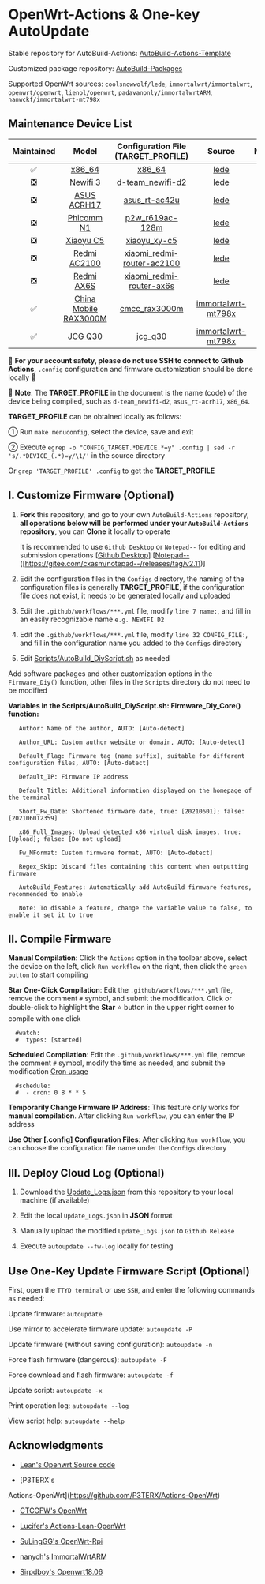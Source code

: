 # OpenWrt-Actions & One-key AutoUpdate

Stable repository for AutoBuild-Actions: [AutoBuild-Actions-Template](https://github.com/Hyy2001X/AutoBuild-Actions-Template)

Customized package repository: [AutoBuild-Packages](https://github.com/Hyy2001X/AutoBuild-Packages)

Supported OpenWrt sources: `coolsnowwolf/lede`, `immortalwrt/immortalwrt`, `openwrt/openwrt`, `lienol/openwrt`, `padavanonly/immortalwrtARM`, `hanwckf/immortalwrt-mt798x`

## Maintenance Device List

| Maintained | Model | Configuration File (TARGET_PROFILE) | Source | Note |
| :----: | :----: | :----: | :----: | :----: |
| ✅ | [x86_64](./.github/workflows/AutoBuild-x86_64.yml) | [x86_64](./Configs/x86_64) | [lede](https://github.com/coolsnowwolf/lede) |  |
| ❎ | [Newifi 3](./.github/workflows/AutoBuild-d-team_newifi-d2.yml) | [d-team_newifi-d2](./Configs/d-team_newifi-d2) | [lede](https://github.com/coolsnowwolf/lede) |  |
| ❎ | [ASUS ACRH17](./.github/workflows/AutoBuild-asus_rt-ac42u.yml) | [asus_rt-ac42u](./Configs/asus_rt-ac42u) | [lede](https://github.com/coolsnowwolf/lede) |  |
| ❎ | [Phicomm N1](./.github/workflows/AutoBuild-p2w_r619ac-128m.yml) | [p2w_r619ac-128m](./Configs/p2w_r619ac-128m) | [lede](https://github.com/coolsnowwolf/lede) |  |
| ❎ | [Xiaoyu C5](./.github/workflows/AutoBuild-xiaoyu_xy-c5.yml) | [xiaoyu_xy-c5](./Configs/xiaoyu_xy-c5) | [lede](https://github.com/coolsnowwolf/lede) |  |
| ❎ | [Redmi AC2100](./.github/workflows/AutoBuild-xiaomi_redmi-router-ac2100.yml) | [xiaomi_redmi-router-ac2100](./Configs/xiaomi_redmi-router-ac2100) | [lede](https://github.com/coolsnowwolf/lede) |  |
| ❎ | [Redmi AX6S](./.github/workflows/AutoBuild-xiaomi_redmi-router-ax6s.yml) | [xiaomi_redmi-router-ax6s](./Configs/xiaomi_redmi-router-ax6s) | [lede](https://github.com/coolsnowwolf/lede) |  |
| ✅ | [China Mobile RAX3000M](./.github/workflows/AutoBuild-cmcc_rax3000m.yml) | [cmcc_rax3000m](./Configs/cmcc_rax3000m) | [immortalwrt-mt798x](https://github.com/hanwckf/immortalwrt-mt798x) |  |
| ✅ | [JCG Q30](./.github/workflows/AutoBuild-jcg_q30.yml) | [jcg_q30](./Configs/jcg_q30) | [immortalwrt-mt798x](https://github.com/hanwckf/immortalwrt-mt798x) |  |

🔔 **For your account safety, please do not use SSH to connect to Github Actions**, `.config` configuration and firmware customization should be done locally 🔔

🎈 **Note**: The **TARGET_PROFILE** in the document is the name (code) of the device being compiled, such as `d-team_newifi-d2`, `asus_rt-acrh17`, `x86_64`.

**TARGET_PROFILE** can be obtained locally as follows:

① Run `make menuconfig`, select the device, save and exit

② Execute `egrep -o "CONFIG_TARGET.*DEVICE.*=y" .config | sed -r 's/.*DEVICE_(.*)=y/\1/'` in the source directory

Or `grep 'TARGET_PROFILE' .config` to get the **TARGET_PROFILE**

## I. Customize Firmware (Optional)

1. **Fork** this repository, and go to your own `AutoBuild-Actions` repository, **all operations below will be performed under your `AutoBuild-Actions` repository**, you can **Clone** it locally to operate

   It is recommended to use `Github Desktop` or `Notepad--` for editing and submission operations [[Github Desktop](https://desktop.github.com/)] [[Notepad--](https://notepad-plus-plus.org/downloads/) ([https://gitee.com/cxasm/notepad--/releases/tag/v2.11)]

2. Edit the configuration files in the `Configs` directory, the naming of the configuration files is generally **TARGET_PROFILE**, if the configuration file does not exist, it needs to be generated locally and uploaded

3. Edit the `.github/workflows/***.yml` file, modify `line 7 name:`, and fill in an easily recognizable name `e.g. NEWIFI D2`

4. Edit the `.github/workflows/***.yml` file, modify `line 32 CONFIG_FILE:`, and fill in the configuration name you added to the `Configs` directory

5. Edit [Scripts/AutoBuild_DiyScript.sh](./Scripts/AutoBuild_DiyScript.sh) as needed

Add software packages and other customization options in the `Firmware_Diy()` function, other files in the `Scripts` directory do not need to be modified

**Variables in the Scripts/AutoBuild_DiyScript.sh: Firmware_Diy_Core() function:**
```
   Author: Name of the author, AUTO: [Auto-detect]
   
   Author_URL: Custom author website or domain, AUTO: [Auto-detect]

   Default_Flag: Firmware tag (name suffix), suitable for different configuration files, AUTO: [Auto-detect]

   Default_IP: Firmware IP address

   Default_Title: Additional information displayed on the homepage of the terminal

   Short_Fw_Date: Shortened firmware date, true: [20210601]; false: [202106012359]

   x86_Full_Images: Upload detected x86 virtual disk images, true: [Upload]; false: [Do not upload]
   
   Fw_MFormat: Custom firmware format, AUTO: [Auto-detect]

   Regex_Skip: Discard files containing this content when outputting firmware

   AutoBuild_Features: Automatically add AutoBuild firmware features, recommended to enable

   Note: To disable a feature, change the variable value to false, to enable it set it to true

```

## II. Compile Firmware

   **Manual Compilation**: Click the `Actions` option in the toolbar above, select the device on the left, click `Run workflow` on the right, then click the `green button` to start compiling

   **Star One-Click Compilation**: Edit the `.github/workflows/***.yml` file, remove the comment `#` symbol, and submit the modification. Click or double-click to highlight the **Star** ⭐ button in the upper right corner to compile with one click

```
  #watch:
  #  types: [started]
```
   **Scheduled Compilation**: Edit the `.github/workflows/***.yml` file, remove the comment `#` symbol, modify the time as needed, and submit the modification [Cron usage](https://www.runoob.com/w3cnote/linux-crontab-tasks.html)
```
  #schedule:
  #  - cron: 0 8 * * 5
```
   **Temporarily Change Firmware IP Address**: This feature only works for **manual compilation**. After clicking `Run workflow`, you can enter the IP address

   **Use Other [.config] Configuration Files**: After clicking `Run workflow`, you can choose the configuration file name under the `Configs` directory

## III. Deploy Cloud Log (Optional)

1. Download the [Update_Logs.json](https://github.com/Hyy2001X/AutoBuild-Actions/releases/download/AutoUpdate/Update_Logs.json) from this repository to your local machine (if available)

2. Edit the local `Update_Logs.json` in **JSON** format

3. Manually upload the modified `Update_Logs.json` to `Github Release`

4. Execute `autoupdate --fw-log` locally for testing

## Use One-Key Update Firmware Script (Optional)

   First, open the `TTYD terminal` or use `SSH`, and enter the following commands as needed:

   Update firmware: `autoupdate`

   Use mirror to accelerate firmware update: `autoupdate -P`

   Update firmware (without saving configuration): `autoupdate -n`
   
   Force flash firmware (dangerous): `autoupdate -F`
   
   Force download and flash firmware: `autoupdate -f`

   Update script: `autoupdate -x`
   
   Print operation log: `autoupdate --log`

   View script help: `autoupdate --help`

## Acknowledgments

   - [Lean's Openwrt Source code](https://github.com/coolsnowwolf/lede)

   - [P3TERX's

 Actions-OpenWrt](https://github.com/P3TERX/Actions-OpenWrt)

   - [CTCGFW's OpenWrt](https://github.com/project-openwrt/openwrt)

   - [Lucifer's Actions-Lean-OpenWrt](https://github.com/Lienol/openwrt)

   - [SuLingGG's OpenWrt-Rpi](https://github.com/SuLingGG/OpenWrt-Rpi)

   - [nanych's ImmortalWrtARM](https://github.com/nanych/immortalwrtARM)

   - [Sirpdboy's Openwrt18.06](https://github.com/sirpdboy/sirpdboy-package)
